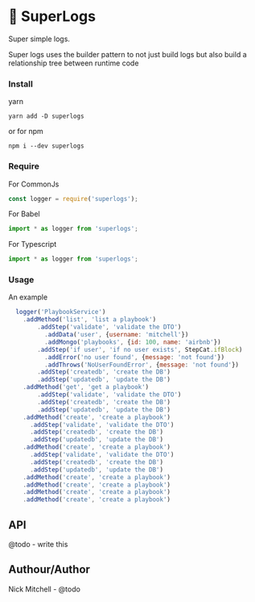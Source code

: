 # 🦄 SuperLogs
Super simple logs. 

Super logs uses the builder pattern to not just build logs but also build a relationship tree between runtime code

### Install
yarn
```
yarn add -D superlogs
```

or for npm
```
npm i --dev superlogs
```

### Require
For CommonJs
```js
const logger = require('superlogs');
```

For Babel 
```js
import * as logger from 'superlogs';
```

For Typescript 
```typescript
import * as logger from 'superlogs';
```

 
### Usage 
An example 

```js
  logger('PlaybookService')
    .addMethod('list', 'list a playbook')
        .addStep('validate', 'validate the DTO')
          .addData('user', {username: 'mitchell'})
          .addMongo('playbooks', {id: 100, name: 'airbnb'})
        .addStep('if user', 'if no user exists', StepCat.ifBlock)
          .addError('no user found', {message: 'not found'})
          .addThrows('NoUserFoundError', {message: 'not found'})
        .addStep('createdb', 'create the DB')
        .addStep('updatedb', 'update the DB')
    .addMethod('get', 'get a playbook')
        .addStep('validate', 'validate the DTO')
        .addStep('createdb', 'create the DB')
        .addStep('updatedb', 'update the DB')
    .addMethod('create', 'create a playbook')
      .addStep('validate', 'validate the DTO')
      .addStep('createdb', 'create the DB')
      .addStep('updatedb', 'update the DB')
    .addMethod('create', 'create a playbook')
      .addStep('validate', 'validate the DTO')
      .addStep('createdb', 'create the DB')
      .addStep('updatedb', 'update the DB')
    .addMethod('create', 'create a playbook')
    .addMethod('create', 'create a playbook')
    .addMethod('create', 'create a playbook')
    .addMethod('create', 'create a playbook')
```


## API
@todo - write this

## Authour/Author
Nick Mitchell - @todo

